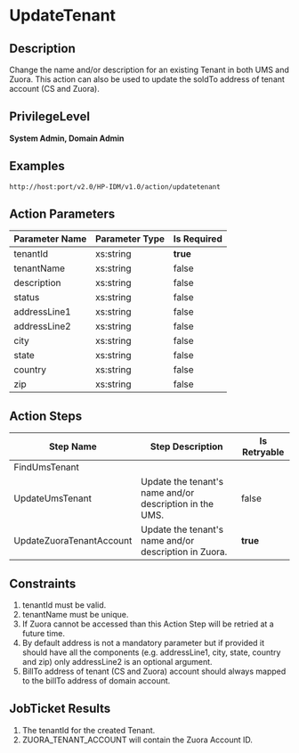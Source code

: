 # UpdateTenant

## Description ##

Change the name and/or description for an existing Tenant in both UMS and Zuora. This action can also be used to update the soldTo address of tenant account (CS and Zuora).

## PrivilegeLevel ##

**System Admin, Domain Admin**

## Examples ##

	http://host:port/v2.0/HP-IDM/v1.0/action/updatetenant

## Action Parameters ##

| Parameter Name	| Parameter Type	| Is Required	|
| ---------------	| ------------------	| -------------	|
| tenantId 	| xs:string 	| **true** 	|
| tenantName 	| xs:string 	| false 	|
| description 	| xs:string 	| false 	|
| status 	| xs:string 	| false	|
| addressLine1	| xs:string	|false	|
| addressLine2	| xs:string	|false	|
| city		| xs:string	|false	|
| state		| xs:string	|false	|
| country	| xs:string	|false	|
| zip		| xs:string	|false	|

## Action Steps ##
| Step Name 	| Step Description 	| Is Retryable 	|
| ---------- 	| ----------------- 	| ------------ 	|
| FindUmsTenant 	| 	| 	|
| UpdateUmsTenant 	| Update the tenant's name and/or description in the UMS. 	| false 	|
| UpdateZuoraTenantAccount 	| Update the tenant's name and/or description in Zuora. 	| **true** 	|


## Constraints ##

1. tenantId must be valid.
1. tenantName must be unique.
1. If Zuora cannot be accessed than this Action Step will be retried at a future time.
1. By default address is not a mandatory parameter but if provided it should have all the components (e.g. addressLine1, city, state, country and zip) only addressLine2 is an optional argument.
1. BillTo address of tenant (CS and Zuora) account should always mapped to the billTo address of domain account.

## JobTicket Results ##

1. The tenantId for the created Tenant.
1. ZUORA_TENANT_ACCOUNT will contain the Zuora Account ID.
